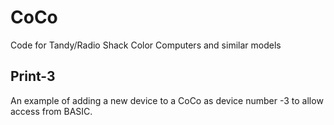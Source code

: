 # CoCo

Code for Tandy/Radio Shack Color Computers and similar models

## Print-3

An example of adding a new device to a CoCo as device
number -3 to allow access from BASIC.